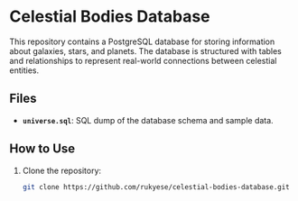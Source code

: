 # Celestial Bodies Database

This repository contains a PostgreSQL database for storing information about galaxies, stars, and planets. The database is structured with tables and relationships to represent real-world connections between celestial entities.

## Files

- **`universe.sql`**: SQL dump of the database schema and sample data.

## How to Use

1. Clone the repository:
   ```bash
   git clone https://github.com/rukyese/celestial-bodies-database.git

